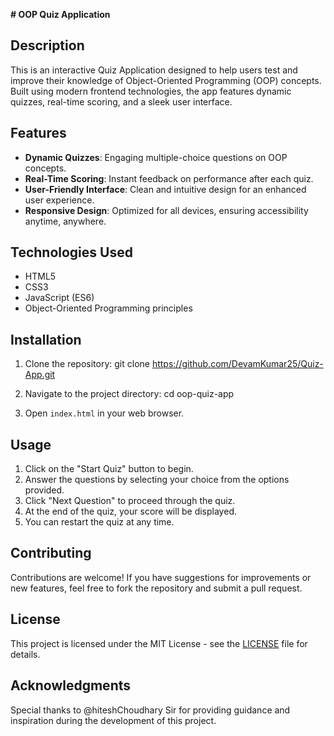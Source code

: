 **# OOP Quiz Application**

## Description
This is an interactive Quiz Application designed to help users test and improve their knowledge of Object-Oriented Programming (OOP) concepts.
Built using modern frontend technologies, the app features dynamic quizzes, real-time scoring, and a sleek user interface.

## Features

- **Dynamic Quizzes**: Engaging multiple-choice questions on OOP concepts.
- **Real-Time Scoring**: Instant feedback on performance after each quiz.
- **User-Friendly Interface**: Clean and intuitive design for an enhanced user experience.
- **Responsive Design**: Optimized for all devices, ensuring accessibility anytime, anywhere.


## Technologies Used

- HTML5
- CSS3
- JavaScript (ES6)
- Object-Oriented Programming principles


## Installation

1. Clone the repository:
    git clone https://github.com/DevamKumar25/Quiz-App.git

2.  Navigate to the project directory:
       cd oop-quiz-app
3. Open `index.html` in your web browser.


## Usage

1. Click on the "Start Quiz" button to begin.
2. Answer the questions by selecting your choice from the options provided.
3. Click "Next Question" to proceed through the quiz.
4. At the end of the quiz, your score will be displayed.
5. You can restart the quiz at any time.


## Contributing
Contributions are welcome! If you have suggestions for improvements or new features, 
feel free to fork the repository and submit a pull request.



## License

This project is licensed under the MIT License - see the [LICENSE](LICENSE) file for details.


## Acknowledgments
Special thanks to @hiteshChoudhary Sir for providing guidance and inspiration during the development of this project.





